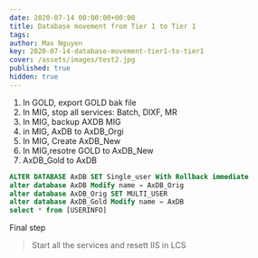```yaml
---
date: 2020-07-14 00:00:00+00:00
title: Database movement from Tier 1 to Tier 1
tags:
author: Max Nguyen
key: 2020-07-14-database-movement-tier1-to-tier1
cover: /assets/images/test2.jpg
published: true
hidden: true
---
```


1. In GOLD, export GOLD bak file
2. In MIG, stop all services: Batch, DIXF, MR
3. In MIG, backup AXDB MIG
4. in MIG, AxDB to AxDB_Orgi
5. In MIG, Create AxDB_New
6. In MIG,resotre GOLD to AxDB_New
7. AxDB_Gold to AxDB

```sql
ALTER DATABASE AxDB SET Single_user With Rollback immediate
alter database AxDB Modify name = AxDB_Orig
alter database AxDB_Orig SET MULTI_USER
alter database AxDB_Gold Modify name = AxDB
select * from [USERINFO] 
```
Final step
>Start all the services and resett IIS in LCS